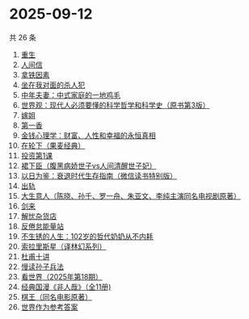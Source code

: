 # 2025-09-12

共 26 条

<!-- BEGIN WEREAD -->
<!-- 最后更新时间 2025-09-12 23:08:46 +0800 -->
1. [重生](https://weread.qq.com/web/bookDetail/f56324b0813aba592g019f29)
1. [人间信](https://weread.qq.com/web/bookDetail/d6d328f0813aba5d9g013887)
1. [拿铁因素](https://weread.qq.com/web/bookDetail/a1a32200813ab9e87g014bf7)
1. [坐在我对面的杀人犯](https://weread.qq.com/web/bookDetail/ac532770813aba51ag017c87)
1. [中年夫妻：中式家庭的一地鸡毛](https://weread.qq.com/web/bookDetail/84d320b0813aba5b4g01798c)
1. [世界观：现代人必须要懂的科学哲学和科学史（原书第3版）](https://weread.qq.com/web/bookDetail/61f322a071fac4b261f20c8)
1. [嫁姐](https://weread.qq.com/web/bookDetail/a4732730813aba576g0143c7)
1. [第一香](https://weread.qq.com/web/bookDetail/6ba322c0717d10766ba92c1)
1. [金钱心理学：财富、人性和幸福的永恒真相](https://weread.qq.com/web/bookDetail/6ab326d0813ab7f97g014662)
1. [在轮下（果麦经典）](https://weread.qq.com/web/bookDetail/8f732c00813aba58fg0158c0)
1. [投资第1课](https://weread.qq.com/web/bookDetail/89b322f0813aba568g0116d0)
1. [裙下臣（腹黑病娇世子vs人间清醒世子妃）](https://weread.qq.com/web/bookDetail/3d832970813aba4a8g018447)
1. [以日为鉴：衰退时代生存指南（微信读书特别版）](https://weread.qq.com/web/bookDetail/77d32440813aba4e2g01644a)
1. [出轨](https://weread.qq.com/web/bookDetail/adb32d20813aba51ag0144fc)
1. [大生意人（陈晓、孙千、罗一舟、朱亚文、李纯主演同名电视剧原著）](https://weread.qq.com/web/bookDetail/59132280813ab9dbeg0121f8)
1. [剑来](https://weread.qq.com/web/bookDetail/8e5326b07153adcf8e53d42)
1. [解忧杂货店](https://weread.qq.com/web/bookDetail/6d132250813ab6e84g017ca5)
1. [反倦怠能量站](https://weread.qq.com/web/bookDetail/826324b0813aba1deg01589c)
1. [不生锈的人生：102岁的哲代奶奶从不内耗](https://weread.qq.com/web/bookDetail/77232620813aba06dg01442d)
1. [索拉里斯星（译林幻系列）](https://weread.qq.com/web/bookDetail/b8232b307266288cb82c4fa)
1. [杜甫十讲](https://weread.qq.com/web/bookDetail/fa2326c0813ab727ag01329a)
1. [慢读孙子兵法](https://weread.qq.com/web/bookDetail/72732e40813aba573g017bb7)
1. [看世界（2025年第18期）](https://weread.qq.com/web/bookDetail/dcf32de0813aba670g011a30)
1. [经典国漫《非人哉》（全11册)](https://weread.qq.com/web/bookDetail/37732440813aba55eg011ad0)
1. [棋王（同名电影原著）](https://weread.qq.com/web/bookDetail/2b632d0071838afb2b689aa)
1. [世界作为参考答案](https://weread.qq.com/web/bookDetail/4d232400813ab9fb2g010557)
<!-- END WEREAD -->